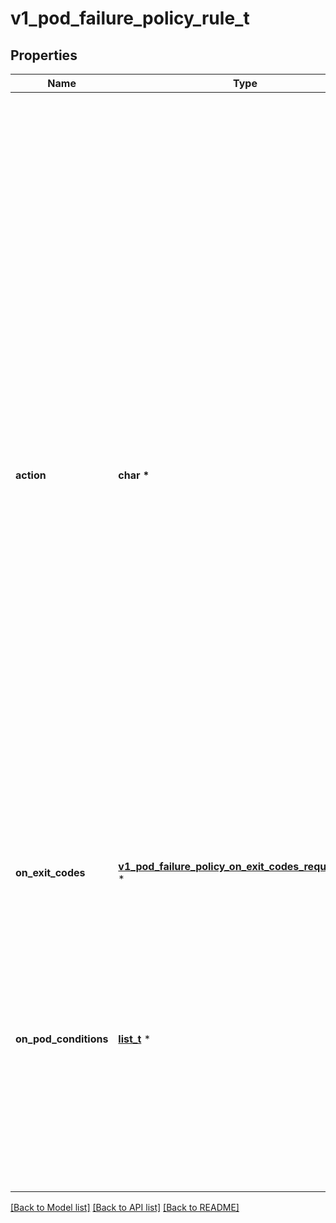 # v1_pod_failure_policy_rule_t

## Properties
Name | Type | Description | Notes
------------ | ------------- | ------------- | -------------
**action** | **char \*** | Specifies the action taken on a pod failure when the requirements are satisfied. Possible values are:  - FailJob: indicates that the pod&#39;s job is marked as Failed and all   running pods are terminated. - FailIndex: indicates that the pod&#39;s index is marked as Failed and will   not be restarted. - Ignore: indicates that the counter towards the .backoffLimit is not   incremented and a replacement pod is created. - Count: indicates that the pod is handled in the default way - the   counter towards the .backoffLimit is incremented. Additional values are considered to be added in the future. Clients should react to an unknown action by skipping the rule. | 
**on_exit_codes** | [**v1_pod_failure_policy_on_exit_codes_requirement_t**](v1_pod_failure_policy_on_exit_codes_requirement.md) \* |  | [optional] 
**on_pod_conditions** | [**list_t**](v1_pod_failure_policy_on_pod_conditions_pattern.md) \* | Represents the requirement on the pod conditions. The requirement is represented as a list of pod condition patterns. The requirement is satisfied if at least one pattern matches an actual pod condition. At most 20 elements are allowed. | [optional] 

[[Back to Model list]](../README.md#documentation-for-models) [[Back to API list]](../README.md#documentation-for-api-endpoints) [[Back to README]](../README.md)



